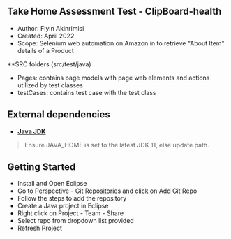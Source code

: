 ## Take Home Assessment Test - ClipBoard-health

- Author: Fiyin Akinrimisi
- Created: April 2022
- Scope: Selenium web automation on Amazon.in to retrieve "About Item" details of a Product

**SRC folders (src/test/java)
- Pages: contains page models with page web elements and actions utilized by test classes
- testCases: contains test case with the test class

## External dependencies
- **[Java JDK](https://openjdk.java.net/projects/jdk/)**

> Ensure JAVA_HOME is set to the latest JDK 11, else update path.

## Getting Started

- Install and Open Eclipse
- Go to Perspective - Git Repositories and click on Add Git Repo
- Follow the steps to add the repository
- Create a Java project in Eclipse
- Right click on Project - Team - Share
- Select repo from dropdown list provided
- Refresh Project

